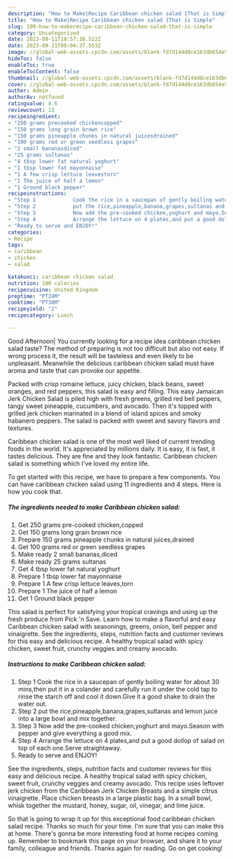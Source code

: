 ```yaml
---
description: "How to Make|Recipe Caribbean chicken salad {That is Simple"
title: "How to Make|Recipe Caribbean chicken salad {That is Simple"
slug: 199-how-to-makerecipe-caribbean-chicken-salad-that-is-simple
category: Uncategorized
date: 2023-09-11T10:57:38.522Z
date: 2023-09-21T09:04:37.553Z
image: //global-web-assets.cpcdn.com/assets/blank-fd7d144d8ce163db654e5a02c40b08a2775adb7897d16e4062681dc7e1b2800f.png
hideToc: false
enableToc: true
enableTocContent: false
thumbnail: //global-web-assets.cpcdn.com/assets/blank-fd7d144d8ce163db654e5a02c40b08a2775adb7897d16e4062681dc7e1b2800f.png
cover: //global-web-assets.cpcdn.com/assets/blank-fd7d144d8ce163db654e5a02c40b08a2775adb7897d16e4062681dc7e1b2800f.png
author: Admin
authorAv: notfound
ratingvalue: 4.6
reviewcount: 13
recipeingredient:
- "250 grams precooked chickencopped"
- "150 grams long grain brown rice"
- "150 grams pineapple chunks in natural juicesdrained"
- "100 grams red or green seedless grapes"
- "2 small bananasdiced"
- "25 grams sultanas"
- "4 tbsp lower fat natural yoghurt"
- "1 tbsp lower fat mayonnaise"
- "1 A few crisp lettuce leavestorn"
- "1 The juice of half a lemon"
- "1 Ground black pepper"
recipeinstructions:
- "Step 1            Cook the rice in a saucepan of gently boiling water for about 30 mins,then put it in a colander and carefully run it under the cold tap to rinse the starch off and cool it down.Give it a good shake to drain the water out."
- "Step 2            put the rice,pineapple,banana,grapes,sultanas and lemon juice into a large bowl and mix together."
- "Step 3            Now add the pre-cooked chicken,yoghurt and mayo.Season with pepper and give everything a good mix."
- "Step 4            Arrange the lettuce on 4 plates,and put a good dollop of salad on top of each one.Serve straightaway."
- "Ready to serve and ENJOY!"
categories:
- Recipe
tags:
- caribbean
- chicken
- salad

katakunci: caribbean chicken salad 
nutrition: 190 calories
recipecuisine: United Kingdom
preptime: "PT24M"
cooktime: "PT38M"
recipeyield: "2"
recipecategory: Lunch

---
```



Good Afternoon| You currently looking for a recipe idea caribbean chicken salad taste? The method of preparing is not too difficult but also not easy. If wrong process it, the result will be tasteless and even likely to be unpleasant. Meanwhile the delicious caribbean chicken salad must have aroma and taste that can provoke our appetite.





Packed with crisp romaine lettuce, juicy chicken, black beans, sweet oranges, and red peppers, this salad is easy and filling. This easy Jamaican Jerk Chicken Salad is piled high with fresh greens, grilled red bell peppers, tangy sweet pineapple, cucumbers, and avocado. Then it&#39;s topped with grilled jerk chicken marinated in a blend of island spices and smoky habanero peppers. The salad is packed with sweet and savory flavors and textures.

Caribbean chicken salad is one of the most well liked of current trending foods in the world. It's appreciated by millions daily. It is easy, it is fast, it tastes delicious. They are fine and they look fantastic. Caribbean chicken salad is something which I've loved my entire life.


To get started with this recipe, we have to prepare a few components. You can have caribbean chicken salad using 11 ingredients and 4 steps. Here is how you cook that.

<!--inarticleads1-->

##### The ingredients needed to make Caribbean chicken salad:

1. Get 250 grams pre-cooked chicken,copped
1. Get 150 grams long grain brown rice
1. Prepare 150 grams pineapple chunks in natural juices,drained
1. Get 100 grams red or green seedless grapes
1. Make ready 2 small bananas,diced
1. Make ready 25 grams sultanas
1. Get 4 tbsp lower fat natural yoghurt
1. Prepare 1 tbsp lower fat mayonnaise
1. Prepare 1 A few crisp lettuce leaves,torn
1. Prepare 1 The juice of half a lemon
1. Get 1 Ground black pepper


This salad is perfect for satisfying your tropical cravings and using up the fresh produce from Pick &#39;n Save. Learn how to make a flavorful and easy Caribbean chicken salad with seasonings, greens, onion, bell pepper and vinaigrette. See the ingredients, steps, nutrition facts and customer reviews for this easy and delicious recipe. A healthy tropical salad with spicy chicken, sweet fruit, crunchy veggies and creamy avocado. 

<!--inarticleads2-->

##### Instructions to make Caribbean chicken salad:

1. Step 1            Cook the rice in a saucepan of gently boiling water for about 30 mins,then put it in a colander and carefully run it under the cold tap to rinse the starch off and cool it down.Give it a good shake to drain the water out.
1. Step 2            put the rice,pineapple,banana,grapes,sultanas and lemon juice into a large bowl and mix together.
1. Step 3            Now add the pre-cooked chicken,yoghurt and mayo.Season with pepper and give everything a good mix.
1. Step 4            Arrange the lettuce on 4 plates,and put a good dollop of salad on top of each one.Serve straightaway.
1. Ready to serve and ENJOY!

See the ingredients, steps, nutrition facts and customer reviews for this easy and delicious recipe. A healthy tropical salad with spicy chicken, sweet fruit, crunchy veggies and creamy avocado. This recipe uses leftover jerk chicken from the Caribbean Jerk Chicken Breasts and a simple citrus vinaigrette. Place chicken breasts in a large plastic bag. In a small bowl, whisk together the mustard, honey, sugar, oil, vinegar, and lime juice. 

So that is going to wrap it up for this exceptional food caribbean chicken salad recipe. Thanks so much for your time. I'm sure that you can make this at home. There's gonna be more interesting food at home recipes coming up. Remember to bookmark this page on your browser, and share it to your family, colleague and friends. Thanks again for reading. Go on get cooking!
